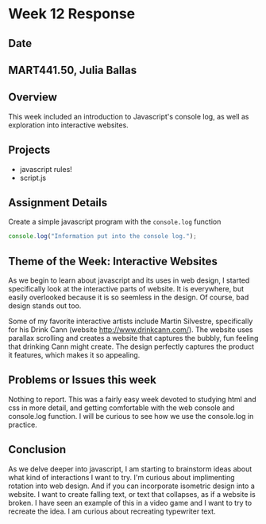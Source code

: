 # Week 12 Response
## Date
## MART441.50, Julia Ballas


## Overview

This week included an introduction to Javascript's console log, as well as exploration into interactive websites.

## Projects

- javascript rules!
- script.js


## Assignment Details
Create a simple javascript program with the `console.log` function
```js
console.log("Information put into the console log.");
```

## Theme of the Week: Interactive Websites
As we begin to learn about javascript and its uses in web design, I started specifically look at the interactive parts of website. It is everywhere, but easily overlooked because it is so seemless in the design. Of course, bad design stands out too.

Some of my favorite interactive artists include Martin Silvestre, specifically for his Drink Cann (website http://www.drinkcann.com/). The website uses parallax scrolling and creates a website that captures the bubbly, fun feeling that drinking Cann might create. The design perfectly captures the product it features, which makes it so appealing.

## Problems or Issues this week
Nothing to report. This was a fairly easy week devoted to studying html and css in more detail, and getting comfortable with the web console and console.log function. I will be curious to see how we use the console.log in practice.

## Conclusion
As we delve deeper into javascript, I am starting to brainstorm ideas about what kind of interactions I want to try. I'm curious about implimenting rotation into web design. And if you can incorporate isometric design into a website. I want to create falling text, or text that collapses, as if a website is broken. I have seen an example of this in a video game and I want to try to recreate the idea. I am curious about recreating typewriter text.
